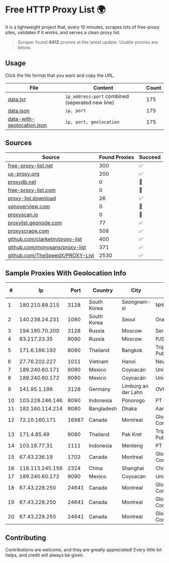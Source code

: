 
# Free HTTP Proxy List 🌍

It is a lightweight project that, every 10 minutes, scrapes lots of free-proxy sites, validates if it works, and serves a clean proxy list.


> Scraper found **4412** proxies at the latest update. Usable proxies are below.

## Usage

Click the file format that you want and copy the URL.


|File|Content|Count|
|----|-------|-----|
|[data.txt](https://raw.githubusercontent.com/themiralay/Proxy-List-World/master/data.txt)|`ip_address:port` combined (seperated new line)|175|
|[data.json](https://raw.githubusercontent.com/themiralay/Proxy-List-World/master/data.json)|`ip, port`|175|
|[data-with-geolocation.json](https://raw.githubusercontent.com/themiralay/Proxy-List-World/master/data-with-geolocation.json)|`ip, port, geolocation`|175|

## Sources

|Source|Found Proxies|Succeed|
|------|-------------|-------|
|[free-proxy-list.net](https://free-proxy-list.net)|300|✅|
|[us-proxy.org](https://www.us-proxy.org)|200|✅|
|[proxydb.net](http://proxydb.net)|0|🚫|
|[free-proxy-list.com](https://free-proxy-list.com/?page=&port=&type%5B%5D=http&type%5B%5D=https&up_time=0&search=Search)|0|🚫|
|[proxy-list.download](https://www.proxy-list.download/HTTP)|26|✅|
|[vpnoverview.com](https://vpnoverview.com/privacy/anonymous-browsing/free-proxy-servers)|0|🚫|
|[proxyscan.io](https://www.proxyscan.io)|0|🚫|
|[proxylist.geonode.com](https://proxylist.geonode.com/api/proxy-list?limit=300&page=1&sort_by=lastChecked&sort_type=desc&protocols=http,https)|77|✅|
|[proxyscrape.com](https://api.proxyscrape.com/v2/?request=displayproxies&protocol=http&timeout=10000&country=all&ssl=all&anonymity=all)|508|✅|
|[github.com/clarketm/proxy-list](https://raw.githubusercontent.com/clarketm/proxy-list/master/proxy-list-raw.txt)|400|✅|
|[github.com/monosans/proxy-list](https://raw.githubusercontent.com/monosans/proxy-list/main/proxies/http.txt)|371|✅|
|[github.com/TheSpeedX/PROXY-List](https://raw.githubusercontent.com/TheSpeedX/PROXY-List/master/http.txt)|2530|✅|


## Sample Proxies With Geolocation Info

|#|Ip|Port|Country|City|Internet Service Provider|
|-|--|----|-------|----|-------------------------|
|1|180.210.89.215|3128|South Korea|Seongnam-si|NHNCLOUD|
|2|140.238.24.231|1080|South Korea|Seoul|Oracle Corporation|
|3|194.190.70.200|3128|Russia|Moscow|ServTech LTD|
|4|83.217.23.35|8090|Russia|Moscow|PJSC Rostelecom|
|5|171.6.166.192|8080|Thailand|Bangkok|Triple T Broadband Public Company Limited|
|6|27.76.202.227|1011|Vietnam|Hanoi|Newass2011xDSLHCMC|
|7|189.240.60.171|9090|Mexico|Coyoacán|Uninet S.A. de C.V.|
|8|189.240.60.172|9090|Mexico|Coyoacán|Uninet S.A. de C.V.|
|9|141.95.1.186|3128|Germany|Limburg an der Lahn|OVH SAS|
|10|103.228.246.146|8090|Indonesia|Ponorogo|PT Giga Patra Multimedia|
|11|182.160.114.214|8080|Bangladesh|Dhaka|Aamra Networks Limited|
|12|72.10.160.171|16987|Canada|Montreal|GloboTech Communications|
|13|171.4.85.49|8080|Thailand|Pak Kret|Triple T Broadband Public Company Limited|
|14|103.18.77.31|1111|Indonesia|Menteng|PT Usaha Adi Sanggoro|
|15|67.43.236.19|1703|Canada|Montreal|GloboTech Communications|
|16|118.113.245.156|2324|China|Shanghai|Chinanet|
|17|189.240.60.172|9090|Mexico|Coyoacán|Uninet S.A. de C.V.|
|18|67.43.228.250|24641|Canada|Montreal|GloboTech Communications|
|19|67.43.228.250|24641|Canada|Montreal|GloboTech Communications|
|20|67.43.228.250|24641|Canada|Montreal|GloboTech Communications|



## Contributing

Contributions are welcome, and they are greatly appreciated! Every
little bit helps, and credit will always be given.

